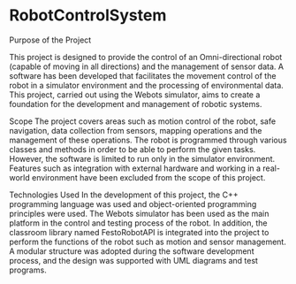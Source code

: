 # RobotControlSystem
 Purpose of the Project

This project is designed to provide the control of an Omni-directional robot (capable of moving in all directions) and the management of sensor data. A software has been developed that facilitates the movement control of the robot in a simulator environment and the processing of environmental data. This project, carried out using the Webots simulator, aims to create a foundation for the development and management of robotic systems.

 Scope
The project covers areas such as motion control of the robot, safe navigation, data collection from sensors, mapping operations and the management of these operations. The robot is programmed through various classes and methods in order to be able to perform the given tasks. However, the software is limited to run only in the simulator environment. Features such as integration with external hardware and working in a real-world environment have been excluded from the scope of this project.

Technologies Used 
In the development of this project, the C++ programming language was used and object-oriented programming principles were used. The Webots simulator has been used as the main platform in the control and testing process of the robot. In addition, the classroom library named FestoRobotAPI is integrated into the project to perform the functions of the robot such as motion and sensor management. A modular structure was adopted during the software development process, and the design was supported with UML diagrams and test programs.
